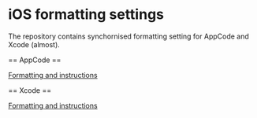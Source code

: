 iOS formatting settings
=======================

The repository contains synchornised formatting setting for AppCode and Xcode (almost).

== AppCode ==

[Formatting and instructions](AppCode/README.md)

== Xcode ==

[Formatting and instructions](Xcode/README.md)
